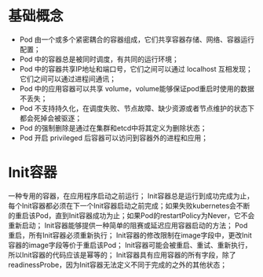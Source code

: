 # 基础概念
- Pod 由一个或多个紧密耦合的容器组成，它们共享容器存储、网络、容器运行配置；
- Pod 中的容器总是被同时调度，有共同的运行环境；
- Pod 中的容器共享IP地址和端口号，它们之间可以通过 localhost 互相发现；它们之间可以通过进程间通讯；
- Pod 中的应用容器可以共享 volume，volume能够保证pod重启时使用的数据不丢失；
- Pod 不支持持久化，在调度失败、节点故障、缺少资源或者节点维护的状态下都会死掉会被驱逐；
- Pod 的强制删除是通过在集群和etcd中将其定义为删除状态；
- Pod 开启 privileged 后容器可以访问到容器外的进程和应用；

# Init容器
一种专用的容器，在应用程序启动之前运行；
Init容器总是运行到成功完成为止，每个Init容器都必须在下一个Init容器启动之前完成；如果失败kubernetes会不断的重启该Pod，直到Init容器成功为止；如果Pod的restartPolicy为Never，它不会重新启动；
Init容器能够提供一种简单的阻赛或延迟应用容器启动的方法；
Pod 重启，所有Init容器必须重新执行；
Init容器的修改限制在image字段中，更改Init容器的image字段等价于重启该Pod；
Init容器可能会被重启、重试、重新执行，所以Init容器的代码应该是幂等的；
Init容器具有应用容器的所有字段，除了readinessProbe，因为Init容器无法定义不同于完成的之外的其他状态；

